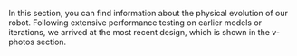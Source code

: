In this section, you can find information about the physical evolution of our robot.
Following extensive performance testing on earlier models or iterations,
we arrived at the most recent design, which is shown in the v-photos section.
